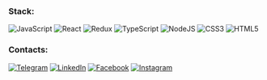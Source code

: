 

### Stack:
![JavaScript](https://img.shields.io/badge/javascript-%23323330.svg?style=for-the-badge&logo=javascript&logoColor=%23F7DF1E)
![React](https://img.shields.io/badge/react-%2320232a.svg?style=for-the-badge&logo=react&logoColor=%2361DAFB)
![Redux](https://img.shields.io/badge/redux-%23593d88.svg?style=for-the-badge&logo=redux&logoColor=white)
![TypeScript](https://img.shields.io/badge/typescript-%23007ACC.svg?style=for-the-badge&logo=typescript&logoColor=white)
![NodeJS](https://img.shields.io/badge/node.js-6DA55F?style=for-the-badge&logo=node.js&logoColor=white)
![CSS3](https://img.shields.io/badge/css3-%231572B6.svg?style=for-the-badge&logo=css3&logoColor=white)
![HTML5](https://img.shields.io/badge/html5-%23E34F26.svg?style=for-the-badge&logo=html5&logoColor=white)

### Сontacts:
[![Telegram](https://img.shields.io/badge/-Telegram-090909?style=for-the-badge&logo=telegram&logoColor=27A0D9)](https://t.me/unclebusy)
[![LinkedIn](https://img.shields.io/badge/-LinkedIn-090909?style=for-the-badge&logo=linkedin&logoColor=007BB6)](https://www.linkedin.com/in/unclebusy)
[![Facebook](https://img.shields.io/badge/-Facebook-090909?style=for-the-badge&logo=Facebook&logoColor=1195F5)](https://www.facebook.com/[unc1ebusy](https://www.facebook.com/unc1ebusy))
[![Instagram](https://img.shields.io/badge/-Instagram-090909?style=for-the-badge&logo=instagram&logoColor=B4068E)](https://www.instagram.com/unc1ebusy)
